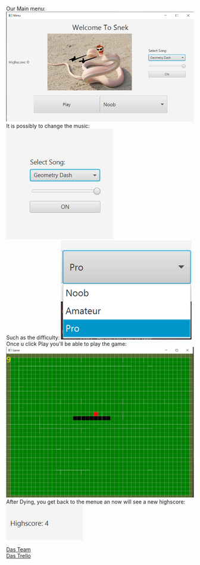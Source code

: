 Our Main menu:
<img src="imgs/MainMenu.png">\
It is possibly to change the music:
<img src="imgs/ChangeMusic.png">\
Such as the difficulty:
<img src="imgs/Difficulty.png">\
Once u click Play you'll be able to play the game:
<img src="imgs/Game.png">\
After Dying, you get back to the menue an now will see a new highscore:\
<img src="imgs/Highscore.png">


[Das Team](ourTeam.md)\
[Das Trello](Trello.md)
